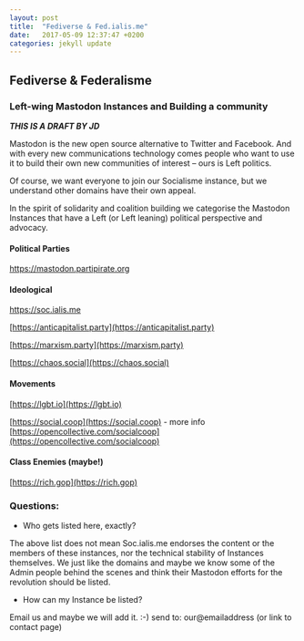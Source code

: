 ```yaml
---
layout: post
title:  "Fediverse & Fed.ialis.me"
date:   2017-05-09 12:37:47 +0200
categories: jekyll update
---
```

## Fediverse & Federalisme
### Left-wing Mastodon Instances and Building a community

***THIS IS A DRAFT BY JD***

Mastodon is the new open source alternative to Twitter and Facebook.  And with every new communications technology comes people who want to use it to build their own new communities of interest – ours is Left politics.

Of course, we want everyone to join our Socialisme instance, but we understand other domains have their own appeal.

In the spirit of solidarity and coalition building we categorise the Mastodon Instances that have a Left (or Left leaning) political perspective and advocacy.


#### Political Parties
[https://mastodon.partipirate.org
](https://mastodon.partipirate.org)
#### Ideological

[https://soc.ialis.me
](https://soc.ialis.me)

[https://anticapitalist.party](https://anticapitalist.party)

[https://marxism.party](https://marxism.party)

[https://chaos.social](https://chaos.social)

#### Movements

[https://lgbt.io](https://lgbt.io)

[https://social.coop](https://social.coop) - more info [https://opencollective.com/socialcoop](https://opencollective.com/socialcoop)


#### Class Enemies (maybe!)

[https://rich.gop](https://rich.gop)

### Questions:
- Who gets listed here, exactly?

The above list does not mean Soc.ialis.me endorses the content or the members of these instances, nor the technical stability of Instances themselves.  We just like the domains and maybe we know some of the Admin people behind the scenes and think their Mastodon efforts for the revolution should be listed.

- How can my Instance be listed?

Email us and maybe we will add it. :-)
send to: our@emailaddress (or link to contact page)


[jekyll-docs]: https://jekyllrb.com/docs/home
[jekyll-gh]:   https://github.com/jekyll/jekyll
[jekyll-talk]: https://talk.jekyllrb.com/